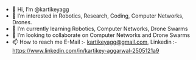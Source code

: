 - 👋 Hi, I’m @kartikeyagg
- 👀 I’m interested in Robotics, Research, Coding, Computer Networks, Drones.
- 🌱 I’m currently learning Robotics, Computer Networks, Drone Swarms
- 💞️ I’m looking to collaborate on Computer Networks and Drone Swarms
- 📫 How to reach me E-Mail :- kartikeyagg@gmail.com, Linkedin :-https://www.linkedin.com/in/kartikey-aggarwal-2505121a9

<!---
kartikeyagg/kartikeyagg is a ✨ special ✨ repository because its `README.md` (this file) appears on your GitHub profile.
You can click the Preview link to take a look at your changes.
--->
